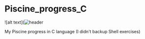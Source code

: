 # Piscine_progress_C
![alt text](![header](https://user-images.githubusercontent.com/70239925/133260785-0dfda0be-9e81-4524-9a95-6494bff330c5.PNG)

My Piscine progress in C language (I didn't backup Shell exercises) <br />
